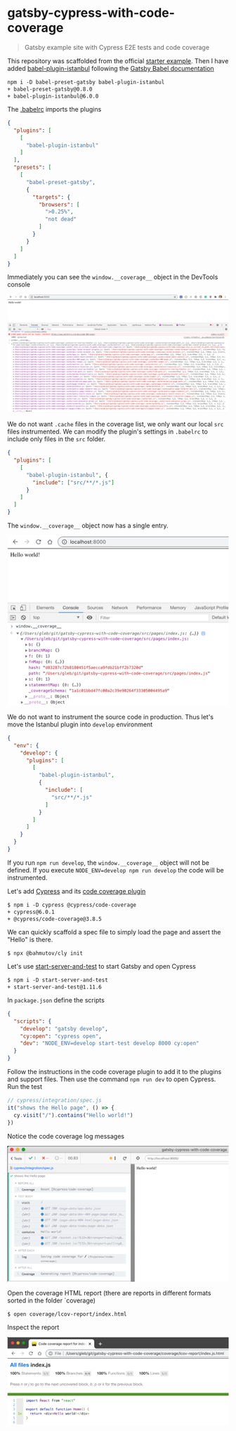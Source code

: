 # gatsby-cypress-with-code-coverage

> Gatsby example site with Cypress E2E tests and code coverage

This repository was scaffolded from the official [starter example](https://github.com/gatsbyjs/gatsby-starter-hello-world). Then I have added [babel-plugin-istanbul]() following the [Gatsby Babel documentation](https://github.com/gatsbyjs/gatsby-starter-hello-world)

```
npm i -D babel-preset-gatsby babel-plugin-istanbul
+ babel-preset-gatsby@0.8.0
+ babel-plugin-istanbul@6.0.0
```

The [.babelrc](.babelrc) imports the plugins

```json
{
  "plugins": [
    [
      "babel-plugin-istanbul"
    ]
  ],
  "presets": [
    [
      "babel-preset-gatsby",
      {
        "targets": {
          "browsers": [
            ">0.25%",
            "not dead"
          ]
        }
      }
    ]
  ]
}
```

Immediately you can see the `window.__coverage__` object in the DevTools console

![Coverage object](images/coverage.png)

We do not want `.cache` files in the coverage list, we only want our local `src` files instrumented. We can modify the plugin's settings in `.babelrc` to include only files in the `src` folder.

```json
{
  "plugins": [
    [
      "babel-plugin-istanbul", {
        "include": ["src/**/*.js"]
      }
    ]
  ]
}
```

The `window.__coverage__` object now has a single entry.

![Coverage for src pages only](images/coverage-src.png)

We do not want to instrument the source code in production. Thus let's move the Istanbul plugin into `develop` environment

```json
{
  "env": {
    "develop": {
      "plugins": [
        [
          "babel-plugin-istanbul",
          {
            "include": [
              "src/**/*.js"
            ]
          }
        ]
      ]
    }
  }
}
```

If you run `npm run develop`, the `window.__coverage__` object will not be defined. If you execute `NODE_ENV=develop npm run develop` the code will be instrumented.

Let's add [Cypress](https://github.com/cypress-io/cypress) and its [code coverage plugin](https://github.com/cypress-io/code-coverage)

```
$ npm i -D cypress @cypress/code-coverage
+ cypress@6.0.1
+ @cypress/code-coverage@3.8.5
```

We can quickly scaffold a spec file to simply load the page and assert the "Hello" is there.

```
$ npx @bahmutov/cly init
```

Let's use [start-server-and-test]() to start Gatsby and open Cypress

```
$ npm i -D start-server-and-test
+ start-server-and-test@1.11.6
```

In `package.json` define the scripts

```json
{
  "scripts": {
    "develop": "gatsby develop",
    "cy:open": "cypress open",
    "dev": "NODE_ENV=develop start-test develop 8000 cy:open"
  }
}
```

Follow the instructions in the code coverage plugin to add it to the plugins and support files. Then use the command `npm run dev` to open Cypress. Run the test

```js
// cypress/integration/spec.js
it("shows the Hello page", () => {
  cy.visit("/").contains("Hello world!")
})
```

Notice the code coverage log messages

![Code coverage messages](images/coverage-messages.png)

Open the coverage HTML report (there are reports in different formats sorted in the folder `coverage)

```
$ open coverage/lcov-report/index.html
```

Inspect the report

![Coverage report](images/coverage-report.png)

